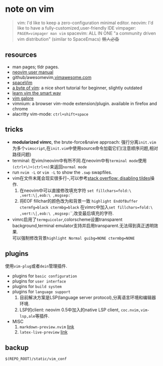 # note on vim

> vim: I'd like to keep a zero-configuration minimal editor.
> neovim: I'd like to have a fully-customized,user-friendly IDE
> vimpager: `PAGER=vimpager man vim`
> spacevim: ALL IN ONE "a community driven vim distribution" (similar to SpaceEmacs)  ~~懒人必备~~


## resources

- man pages; tldr pages.
- [neovim user manual](https://neovim.io/doc/user/)
- github/awesomevim,[vimawesome.com](https://vimawesome.com/)
- [spaceVim](https://spacevim.org/)
- [a byte of vim](https://github.com/swaroopch/byte-of-vim): a nice short tutorial for beginner, slightly outdated
- [learn vim the smart way](https://github.com/iggredible/Learn-Vim)
- [vim galore](https://github.com/mhinz/vim-galore)
- vimnium: a browser vim-mode extension/plugin. available in firefox and chrome
- alacritty vim-mode: `ctrl+shift+space`


## tricks

- **modularized vimrc**, the brute-force&naive approach: 强行分离`init.vim`为多个`vimscript`,在`init.vim`中使用source命令加载它们(注意顺序问题,相对路径问题)
- terminal: 在vim/neovim中有所不同.在neovim中有`terminal mode`使用`(ctrl+\)+(ctrl+n)`来返回`normal mode`
- run `nvim -L` or `vim -L` to show the `.swp` swapfiles. 
- vim在文件末尾会现实很多行`~`,可以参考[stack overflow: disabling tildes](https://stackoverflow.com/questions/3813059/is-it-possible-to-not-display-a-for-blank-lines-in-vim-neovim)操作.
  1. 在neovim中可以直接修改填充字符 `set fillchars=fold:\ ,vert:\│,eob:\ ,msgsep:‾`
	2. 将EOF fillchar的颜色改为和背景一致 `highlight EndOfBuffer ctermfg=black ctermbg=black`
  在vimrc中加入`set fillchars=fold:\ ,vert:\│,eob:\ ,msgsep:‾`,改变最后填充的字符.
- vimrc启用了`termguicolor`,colorscheme设置transparent background,terminal emulator支持并启用transparent.无法得到真正透明效果.  
  可以强制修改背景`highlight Normal guibg=NONE ctermbg=NONE`

## plugins

使用`vim-plug`或者`dein`管理插件.

- plugins for `basic configuration`
- plugins for `user interface`
- plugins for `build system`
- plugins for `language support`
  1. 目前解决方案是LSP(language server protocol),分离语言环境和编辑器环境.
	2. LSP的client: neovim 0.5中加入的native LSP client, `coc.nvim,vim-lsp,ale`等插件.
- MISC
	1. `markdown-preview.nvim` [link](https://github.com/iamcco/markdown-preview.nvim)
	2. `latex-live-preview` [link](https://github.com/xuhdev/vim-latex-live-preview)


## backup

`$(REPO_ROOT)/static/vim_conf`
